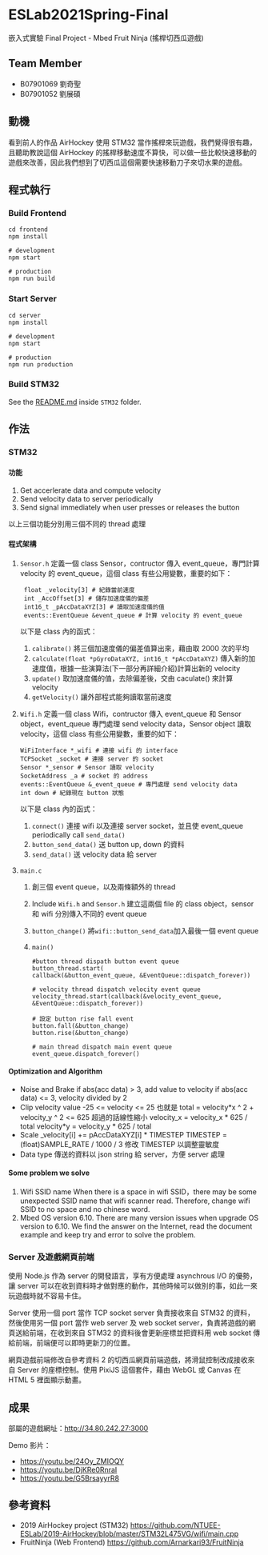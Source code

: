 # ESLab2021Spring-Final

嵌入式實驗 Final Project - Mbed Fruit Ninja (搖桿切西瓜遊戲)

## Team Member

- B07901069 劉奇聖
- B07901052 劉展碩

## 動機

看到前人的作品 AirHockey 使用 STM32 當作搖桿來玩遊戲，我們覺得很有趣，且聽助教說這個 AirHockey 的搖桿移動速度不算快，可以做一些比較快速移動的遊戲來改善，因此我們想到了切西瓜這個需要快速移動刀子來切水果的遊戲。

## 程式執行

### Build Frontend

```
cd frontend
npm install

# development
npm start

# production
npm run build
```

### Start Server

```
cd server
npm install

# development
npm start

# production
npm run production
```

### Build STM32

See the [README.md](./STM32/README.md) inside `STM32` folder.

## 作法

### STM32

#### 功能

1. Get accerlerate data and compute velocity
2. Send velocity data to server periodically
3. Send signal immediately when user presses or releases the button

以上三個功能分別用三個不同的 thread 處理

#### 程式架構

1. `Sensor.h`
   定義一個 class Sensor，contructor 傳入 event_queue，專門計算 velocity 的 event_queue，這個 class 有些公用變數，重要的如下：
   ```
    float _velocity[3] # 紀錄當前速度
    int _AccOffset[3] # 儲存加速度儀的偏差
    int16_t _pAccDataXYZ[3] # 讀取加速度儀的值
    events::EventQueue &event_queue # 計算 velocity 的 event_queue
   ```
   以下是 class 內的函式：
   1. `calibrate()`
      將三個加速度儀的偏差值算出來，藉由取 2000 次的平均
   2. `calculate(float *pGyroDataXYZ, int16_t *pAccDataXYZ)`
      傳入新的加速度值，根據一些演算法(下一部分再詳細介紹)計算出新的 velocity
   3. `update()`
      取加速度儀的值，去除偏差後，交由 caculate() 來計算 velocity
   4. `getVelocity()`
      讓外部程式能夠讀取當前速度
2. `Wifi.h`
   定義一個 class Wifi，contructor 傳入 event_queue 和 Sensor object，event_queue 專門處理 send velocity data，Sensor object 讀取 velocity，這個 class 有些公用變數，重要的如下：
   ```
   WiFiInterface *_wifi # 連接 wifi 的 interface
   TCPSocket _socket # 連接 server 的 socket
   Sensor *_sensor # Sensor 讀取 velocity
   SocketAddress _a # socket 的 address
   events::EventQueue &_event_queue # 專門處理 send velocity data
   int down # 紀錄現在 button 狀態
   ```
   以下是 class 內的函式：
   1. `connect()`
      連接 wifi 以及連接 server socket，並且使 event_queue periodically call `send_data()`
   2. `button_send_data()`
      送 button up, down 的資料
   3. `send_data()`
      送 velocity data 給 server
3. `main.c`

   1. 創三個 event queue，以及兩條額外的 thread
   2. Include `Wifi.h` and `Sensor.h` 建立這兩個 file 的 class object，sensor 和 wifi 分別傳入不同的 event queue
   3. `button_change()`
      將`wifi::button_send_data`加入最後一個 event queue
   4. `main()`

      ```
      #button thread dispath button event queue
      button_thread.start(
      callback(&button_event_queue, &EventQueue::dispatch_forever))

      # velocity thread dispatch velocity event queue
      velocity_thread.start(callback(&velocity_event_queue, &EventQueue::dispatch_forever))

      # 設定 button rise fall event
      button.fall(&button_change)
      button.rise(&button_change)

      # main thread dispatch main event queue
      event_queue.dispatch_forever()
      ```

#### Optimization and Algorithm

- Noise and Brake
  if abs(acc data) > 3, add value to velocity
  if abs(acc data) <= 3, velocity divided by 2
- Clip velocity value
  -25 <= velocity <= 25
  也就是 total = velocity\*x ^ 2 + velocity_y ^ 2 <= 625
  超過的話線性縮小
  velocity_x = velocity_x * 625 / total
  velocity*y = velocity_y \* 625 / total
- Scale
  \_velocity[i] += pAccDataXYZ[i] \* TIMESTEP
  TIMESTEP = (float)SAMPLE_RATE / 1000 / 3
  修改 TIMESTEP 以調整靈敏度
- Data type
  傳送的資料以 json string 給 server，方便 server 處理

#### Some problem we solve

1. Wifi SSID name
   When there is a space in wifi SSID，there may be some unexpected SSID name that wifi scanner read. Therefore, change wifi SSID to no space and no chinese word.
2. Mbed OS version 6.10.
   There are many version issues when upgrade OS version to 6.10. We find the answer on the Internet, read the document example and keep try and error to solve the problem.

### Server 及遊戲網頁前端

使用 Node.js 作為 server 的開發語言，享有方便處理 asynchrous I/O 的優勢，讓 server 可以在收到資料時才做對應的動作，其他時候可以做別的事，如此一來玩遊戲時就不容易卡住。

Server 使用一個 port 當作 TCP socket server 負責接收來自 STM32 的資料，然後使用另一個 port 當作 web server 及 web socket server，負責將遊戲的網頁送給前端，在收到來自 STM32 的資料後會更新座標並把資料用 web socket 傳給前端，前端便可以即時更新刀的位置。

網頁遊戲前端修改自參考資料 2 的切西瓜網頁前端遊戲，將滑鼠控制改成接收來自 Server 的座標控制。使用 PixiJS 這個套件，藉由 WebGL 或 Canvas 在 HTML 5 裡面顯示動畫。

## 成果

部屬的遊戲網址：http://34.80.242.27:3000

Demo 影片：

- https://youtu.be/24Oy_ZMIOQY
- https://youtu.be/DjKRe0RnraI
- https://youtu.be/G5BrsayyrR8

## 參考資料

- 2019 AirHockey project (STM32)
  https://github.com/NTUEE-ESLab/2019-AirHockey/blob/master/STM32L475VG/wifi/main.cpp
- FruitNinja (Web Frontend)
  https://github.com/Arnarkari93/FruitNinja
